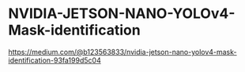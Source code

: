 # NVIDIA-JETSON-NANO-YOLOv4-Mask-identification
https://medium.com/@b123563833/nvidia-jetson-nano-yolov4-mask-identification-93fa199d5c04
